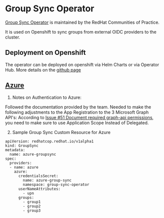 # Group Sync Operator 
[Group Sync Operator](https://github.com/redhat-cop/group-sync-operator) is maintained by the RedHat Communities of Practice. 

It is used on Openshift to sync groups from external OIDC providers to the cluster. 

## Deployment on Openshift 
The operator can be deployed on openshift via Helm Charts or via Operator Hub. More details on the [github page](https://github.com/redhat-cop/group-sync-operator#deploying-the-operator-1)

## [Azure](https://github.com/redhat-cop/group-sync-operator#azure) 
1. Notes on Authentication to Azure: 

Followed the documentation provided by the team. Needed to make the following adjustments to the App Registration to the 3 Microsoft Graph API's: According to [Issue #51 Document required graph-api permissions](https://github.com/redhat-cop/group-sync-operator/issues/51), you need to make sure to use Application Scope Instead of Delegated. 


2. Sample Group Sync Custom Resource for Azure
```
apiVersion: redhatcop.redhat.io/v1alpha1
kind: GroupSync
metadata:
  name: azure-groupsync
spec:
  providers:
  - name: azure
    azure:
      credentialsSecret:
        name: azure-group-sync
        namespace: group-sync-operator
      userNameAttributes: 
        - upn 
      groups: 
        - group1
        - group2 
        - group3 
```